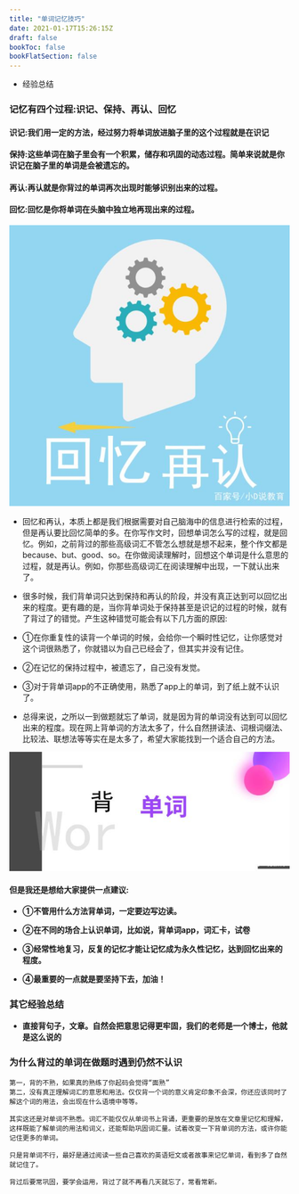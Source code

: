 ```yaml
---
title: "单词记忆技巧"
date: 2021-01-17T15:26:15Z
draft: false
bookToc: false
bookFlatSection: false
---
```


+ 经验总结


### 记忆有四个过程:识记、保持、再认、回忆

#### 识记:我们用一定的方法，经过努力将单词放进脑子里的这个过程就是在识记

#### 保持:这些单词在脑子里会有一个积累，储存和巩固的动态过程。简单来说就是你识记在脑子里的单词是会被遗忘的。

#### 再认:再认就是你背过的单词再次出现时能够识别出来的过程。

#### 回忆:回忆是你将单词在头脑中独立地再现出来的过程。

![1](./img/fcfaaf51f3deb48f343832b29e74fc2c2cf578fe.png)

+ 回忆和再认，本质上都是我们根据需要对自己脑海中的信息进行检索的过程，但是再认要比回忆简单的多。在你写作文时，回想单词怎么写的过程，就是回忆。例如，之前背过的那些高级词汇不管怎么想就是想不起来，整个作文都是because、but、good、so。在你做阅读理解时，回想这个单词是什么意思的过程，就是再认。例如，你那些高级词汇在阅读理解中出现，一下就认出来了。

+ 很多时候，我们背单词只达到保持和再认的阶段，并没有真正达到可以回忆出来的程度。更有趣的是，当你背单词处于保持甚至是识记的过程的时候，就有了背过了的错觉。产生这种错觉可能会有以下几方面的原因:

+ ①在你重复性的读背一个单词的时候，会给你一个瞬时性记忆，让你感觉对这个词很熟悉了，你就错以为自己已经会了，但其实并没有记住。

+ ②在记忆的保持过程中，被遗忘了，自己没有发觉。

+ ③对于背单词app的不正确使用，熟悉了app上的单词，到了纸上就不认识了。

+ 总得来说，之所以一到做题就忘了单词，就是因为背的单词没有达到可以回忆出来的程度。现在网上背单词的方法太多了，什么自然拼读法、词根词缀法、比较法、联想法等等实在是太多了，希望大家能找到一个适合自己的方法。


![2](./img/7a899e510fb30f24d8c8c25fa4fe1746ac4b0388.png)

#### 但是我还是想给大家提供一点建议:

+ __①不管用什么方法背单词，一定要边写边读。__

+ __②在不同的场合上认识单词，比如说，背单词app，词汇卡，试卷__

+ __③经常性地复习，反复的记忆才能让记忆成为永久性记忆，达到回忆出来的程度。__

+ __④最重要的一点就是要坚持下去，加油！__


### 其它经验总结

+ __直接背句子，文章。自然会把意思记得更牢固，我们的老师是一个博士，他就是这么说的__



### 为什么背过的单词在做题时遇到仍然不认识


```shell
第一，背的不熟，如果真的熟练了你起码会觉得“面熟”
第二，没有真正理解词汇的意思和用法。仅仅背一个词的意义肯定印象不会深，你还应该同时了解这个词的用法，会出现在什么语境中等等。
```

```shell
其实这还是对单词不熟悉。词汇不能仅仅从单词书上背诵，更重要的是放在文章里记忆和理解，这样既能了解单词的用法和词义，还能帮助巩固词汇量。试着改变一下背单词的方法，或许你能记住更多的单词。
```


```shell
只是背单词不行，最好是通过阅读一些自己喜欢的英语短文或者故事来记忆单词，看到多了自然就记住了。
```

```shell
背过后要常巩固，要学会运用，背过了就不再看几天就忘了，常看常新。
```


